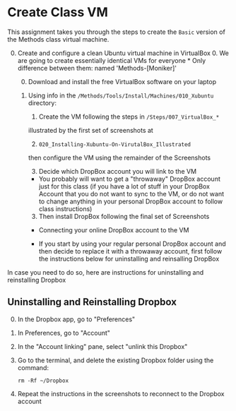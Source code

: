 # Create Class VM

This assignment takes you through the steps to create the `Basic` version of the Methods class virtual machine.

0. Create and configure a clean Ubuntu virtual machine in VirtualBox
    0. We are going to create essentially identical VMs for everyone
       * Only difference between them: named 'Methods-[Moniker]'  

    0. Download and install the free VirtualBox software on your laptop

    0. Using info in the `/Methods/Tools/Install/Machines/010_Xubuntu` directory:

        1. Create the VM following the steps in `/Steps/007_VirtualBox_*`

        illustrated by the first set of screenshots at

        2. `020_Installing-Xubuntu-On-VirutalBox_Illustrated`

        then configure the VM using the remainder of the Screenshots

        3. Decide which DropBox account you will link to the VM

        * You probably will want to get a "throwaway" DropBox account just for
        this class (if you have a lot of stuff in your DropBox Account that you
        do not want to sync to the VM, or do not want to change  anything in
        your personal DropBox account to follow class instructions)

        3. Then install DropBox following the final set of Screenshots
        * Connecting your online DropBox account to the VM

        * If you start by using your regular personal DropBox account and then
        decide to replace it with a throwaway account, first follow the
        instructions below for uninstalling and reinsalling DropBox

In case you need to do so, here are instructions for uninstalling and reinstalling Dropbox

Uninstalling and Reinstalling Dropbox<a name="UnDrop"></a>
-------------------------------------

0. In the Dropbox app, go to "Preferences"

0. In Preferences, go to "Account"

0. In the "Account linking" pane, select "unlink this Dropbox"

0. Go to the terminal, and delete the existing Dropbox folder using the command:

    `rm -Rf ~/Dropbox`

0. Repeat the instructions in the screenshots to reconnect to the Dropbox account
